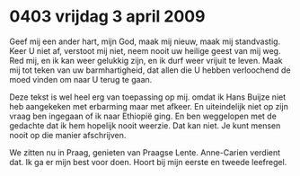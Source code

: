 # 0403 vrijdag 3 april 2009
Geef mij een ander hart, mijn God,
maak mij nieuw, maak mij standvastig.
Keer U niet af, verstoot mij niet,
neem nooit uw heilige geest van mij weg.
Red mij, en ik kan weer gelukkig zijn,
en ik durf weer vrijuit te leven.
Maak mij tot teken van uw barmhartigheid,
dat allen die U hebben verloochend
de moed vinden om naar U terug te gaan.

Deze tekst is wel heel erg van toepassing op mij. omdat ik Hans Buijze niet heb aangekeken met erbarming maar met afkeer. En uiteindelijk niet op zijn vraag ben ingegaan of ik naar Ethiopië ging. En ben weggelopen met de gedachte dat ik hem hopelijk nooit weerzie. Dat kan niet. Je kunt mensen nooit op die manier afschrijven.

We zitten nu in Praag, genieten van Praagse Lente. Anne-Carien verdient dat. Ik ga er mijn best voor doen. Hoort bij mijn eerste en tweede leefregel.